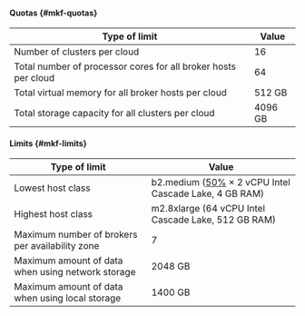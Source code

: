 #### Quotas {#mkf-quotas}

| Type of limit | Value |
| ----- | ----- |
| Number of clusters per cloud | 16 |
| Total number of processor cores for all broker hosts per cloud | 64 |
| Total virtual memory for all broker hosts per cloud | 512 GB |
| Total storage capacity for all clusters per cloud | 4096 GB |

#### Limits {#mkf-limits}

| Type of limit | Value |
| ----- | ----- |
| Lowest host class | b2.medium ([50%](../../compute/concepts/performance-levels.md) × 2 vCPU Intel Cascade Lake, 4 GB RAM) |
| Highest host class | m2.8xlarge (64 vCPU Intel Cascade Lake, 512 GB RAM) |
| Maximum number of brokers per availability zone | 7 |
| Maximum amount of data when using network storage | 2048 GB |
| Maximum amount of data when using local storage | 1400 GB |

